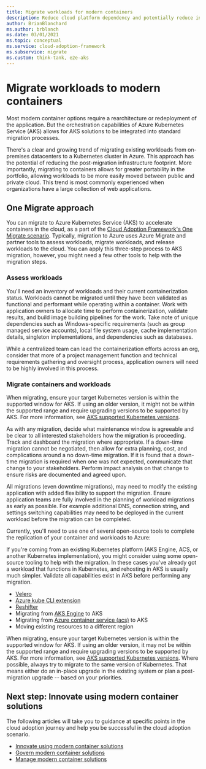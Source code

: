 ```yaml
---
title: Migrate workloads for modern containers
description: Reduce cloud platform dependency and potentially reduce infrastructure footprint by migrating multiple web applications to a container solution
author: BrianBlanchard
ms.author: brblanch
ms.date: 03/01/2021
ms.topic: conceptual
ms.service: cloud-adoption-framework
ms.subservice: migrate
ms.custom: think-tank, e2e-aks
---
```


<!-- cspell:ignore kube Reshifter -->

# Migrate workloads to modern containers

Most modern container options require a rearchitecture or redeployment of the application. But the orchestration capabilities of Azure Kubernetes Service (AKS) allows for AKS solutions to be integrated into standard migration processes.

There's a clear and growing trend of migrating existing workloads from on-premises datacenters to a Kubernetes cluster in Azure. This approach has the potential of reducing the post-migration infrastructure footprint. More importantly, migrating to containers allows for greater portability in the portfolio, allowing workloads to be more easily moved between public and private cloud. This trend is most commonly experienced when organizations have a large collection of web applications.

## One Migrate approach

You can migrate to Azure Kubernetes Service (AKS) to accelerate containers in the cloud, as a part of the [Cloud Adoption Framework's One Migrate scenario](../index.md). Typically, migration to Azure uses Azure Migrate and partner tools to assess workloads, migrate workloads, and release workloads to the cloud. You can apply this three-step process to AKS migration, however, you might need a few other tools to help with the migration steps.

### Assess workloads

You'll need an inventory of workloads and their current containerization status. Workloads cannot be migrated until they have been validated as functional and performant while operating within a container. Work with application owners to allocate time to perform containerization, validate results, and build image building pipelines for the work. Take note of unique dependencies such as Windows-specific requirements (such as group managed service accounts), local file system usage, cache implementation details, singleton implementations, and dependencies such as databases.

While a centralized team can lead the containerization efforts across an org, consider that more of a project management function and technical requirements gathering and oversight process, application owners will need to be highly involved in this process.

### Migrate containers and workloads

When migrating, ensure your target Kubernetes version is within the supported window for AKS. If using an older version, it might not be within the supported range and require upgrading versions to be supported by AKS. For more information, see [AKS supported Kubernetes versions](/azure/aks/supported-kubernetes-versions).

As with any migration, decide what maintenance window is agreeable and be clear to all interested stakeholders how the migration is proceeding. Track and dashboard the migration where appropriate. If a down-time migration cannot be negotiated, then allow for extra planning, cost, and complications around a no down-time migration. If it is found that a down-time migration is required when one was not expected, communicate that change to your stakeholders. Perform impact analysis on that change to ensure risks are documented and agreed upon.

All migrations (even downtime migrations), may need to modify the existing application with added flexibility to support the migration. Ensure application teams are fully involved in the planning of workload migrations as early as possible. For example additional DNS, connection string, and settings switching capabilities may need to be deployed in the current workload before the migration can be completed.

Currently, you'll need to use one of several open-source tools to complete the replication of your container and workloads to Azure:

If you're coming from an existing Kubernetes platform (AKS Engine, ACS, or another Kubernetes implementation), you might consider using some open-source tooling to help with the migration. In these cases you've already got a workload that functions in Kubernetes, and rehosting in AKS is usually much simpler. Validate all capabilities exist in AKS before performing any migration.

- [Velero](https://velero.io)
- [Azure kube CLI extension](https://github.com/yaron2/azure-kube-cli)
- [Reshifter](https://github.com/mhausenblas/reshifter)
- Migrating from [AKS Engine](/azure-stack/user/azure-stack-kubernetes-aks-engine-overview) to AKS
- Migrating from [Azure container service (acs)](https://azure.microsoft.com/updates/azure-container-service-will-retire-on-january-31-2020/) to AKS
- Moving existing resources to a different region

When migrating, ensure your target Kubernetes version is within the supported window for AKS. If using an older version, it may not be within the supported range and require upgrading versions to be supported by AKS. For more information, see [AKS supported Kubernetes versions](/azure/aks/supported-kubernetes-versions). Where possible, always try to migrate to the same version of Kubernetes. That means either do an in-place upgrade in the existing system or plan a post-migration upgrade -- based on your priorities.

## Next step: Innovate using modern container solutions

The following articles will take you to guidance at specific points in the cloud adoption journey and help you be successful in the cloud adoption scenario.

- [Innovate using modern container solutions](/azure/architecture/reference-architectures/containers/aks-start-here?toc=/azure/cloud-adoption-framework/toc.json&bc=/azure/cloud-adoption-framework/_bread/toc.json)
- [Govern modern container solutions](./govern.md)
- [Manage modern container solutions](./manage.md)
